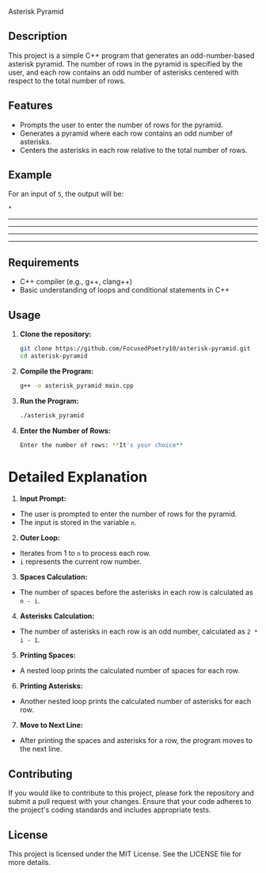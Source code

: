 Asterisk Pyramid

## Description

This project is a simple C++ program that generates an odd-number-based asterisk pyramid. The number of rows in the pyramid is specified by the user, and each row contains an odd number of asterisks centered with respect to the total number of rows.

## Features

- Prompts the user to enter the number of rows for the pyramid.
- Generates a pyramid where each row contains an odd number of asterisks.
- Centers the asterisks in each row relative to the total number of rows.

## Example

For an input of `5`, the output will be:

    *
   ***
  *****
 *******
*********


## Requirements

- C++ compiler (e.g., g++, clang++)
- Basic understanding of loops and conditional statements in C++

## Usage

1. **Clone the repository:**

   ```sh
   git clone https://github.com/FocusedPoetry10/asterisk-pyramid.git
   cd asterisk-pyramid

2. **Compile the Program:**
   ```sh
   g++ -o asterisk_pyramid main.cpp

3. **Run the Program:**
   ```sh
   ./asterisk_pyramid

4. **Enter the Number of Rows:**
   ```sh
   Enter the number of rows: **It's your choice**

# Detailed Explanation

1. **Input Prompt:**
- The user is prompted to enter the number of rows for the pyramid.
- The input is stored in the variable `n`.

2. **Outer Loop:**
- Iterates from 1 to `n` to process each row.
- `i` represents the current row number.

3. **Spaces Calculation:**
- The number of spaces before the asterisks in each row is calculated as `n - i`.

4. **Asterisks Calculation:**
- The number of asterisks in each row is an odd number, calculated as `2 * i - 1`.

5. **Printing Spaces:**
- A nested loop prints the calculated number of spaces for each row.

6. **Printing Asterisks:**
- Another nested loop prints the calculated number of asterisks for each row.

7. **Move to Next Line:**
- After printing the spaces and asterisks for a row, the program moves to the next line.

## Contributing
If you would like to contribute to this project, please fork the repository and submit a pull request with your changes. Ensure that your code adheres to the project's coding standards and includes appropriate tests.

## License
This project is licensed under the MIT License. See the LICENSE file for more details.
